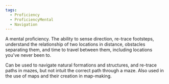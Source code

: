 ```yaml
---
tags:
  - Proficiency
  - ProficiencyMental
  - Navigation
---
```

A mental proficiency. The ability to sense direction, re-trace footsteps, understand the relationship of two locations in distance, obstacles separating them, and time to travel between them, including locations you've never been to.

Can be used to navigate natural formations and structures, and re-trace paths in mazes, but not intuit the correct path through a maze. Also used in the use of maps and their creation in map-making.